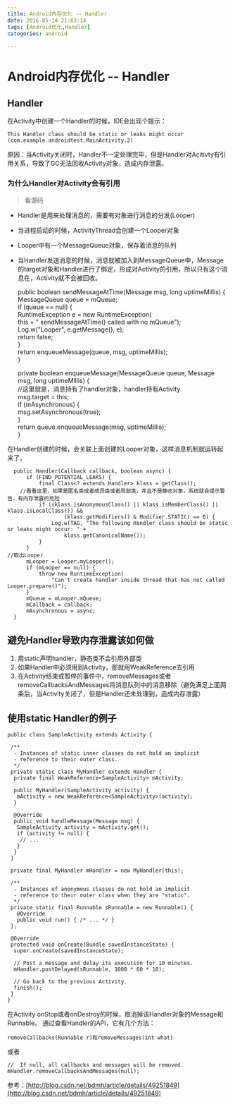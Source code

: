 ```yaml
---
title: Android内存优化 -- Handler
date: 2016-05-14 21:03:14
tags: [Android优化,Handler]
categories: android

---
```


# Android内存优化 -- Handler

## Handler 
在Activity中创建一个Handler的时候，IDE会出现个提示：

    This Handler class should be static or leaks might occur (com.example.androidtest.MainActivity.2)

原因：当Activity关闭时，Handler不一定处理完毕，但是Handler对Acitivty有引用关系，导致了GC无法回收Activity对象，造成内存泄露。
<!--more-->

### 为什么Handler对Activity会有引用
>看源码

- Handler是用来处理消息的，需要有对象进行消息的分发(Looper)
- 当进程启动的时候，ActivityThread会创建一个Looper对象
- Looper中有一个MessageQueue对象，保存着消息的队列
- 当Handler发送消息的时候，消息就被加入到MessageQueue中，Message的target对象和Handler进行了绑定，形成对Activity的引用，所以只有这个消息在，Activity就不会被回收。

    public boolean sendMessageAtTime(Message msg, long uptimeMillis) {  
        MessageQueue queue = mQueue;  
        if (queue == null) {  
            RuntimeException e = new RuntimeException(  
                    this + " sendMessageAtTime() called with no mQueue");  
            Log.w("Looper", e.getMessage(), e);  
            return false;  
        }  
        return enqueueMessage(queue, msg, uptimeMillis);  
    }  
      
    private boolean enqueueMessage(MessageQueue queue, Message msg, long uptimeMillis) {  
    //这里就是，消息持有了handler对象，handler持有Activity  
        msg.target = this;  
        if (mAsynchronous) {  
            msg.setAsynchronous(true);  
        }  
        return queue.enqueueMessage(msg, uptimeMillis);  
    }  

在Handler创建的时候，会关联上面创建的Looper对象，这样消息机制就运转起来了。

      public Handler(Callback callback, boolean async) {  
          if (FIND_POTENTIAL_LEAKS) {  
              final Class<? extends Handler> klass = getClass();  
        //看看这里，如果是匿名类或者成员类或者局部类，并且不是静态对象，系统就会提示警告，有内存泄露的危险  
              if ((klass.isAnonymousClass() || klass.isMemberClass() || klass.isLocalClass()) &&  
                      (klass.getModifiers() & Modifier.STATIC) == 0) {  
                  Log.w(TAG, "The following Handler class should be static or leaks might occur: " +  
                      klass.getCanonicalName());  
              }  
          }  
    //取出Looper  
          mLooper = Looper.myLooper();  
          if (mLooper == null) {  
              throw new RuntimeException(  
                  "Can't create handler inside thread that has not called Looper.prepare()");  
          }  
          mQueue = mLooper.mQueue;  
          mCallback = callback;  
          mAsynchronous = async;  
      }  

## 避免Handler导致内存泄露该如何做

1. 用static声明handler，静态类不会引用外部类
2. 如果Handler中必须用到Activity，那就用WeakReference去引用
3. 在Activity结束或暂停的事件中，removeMessages或者removeCallbacksAndMessages将消息队列中的消息移除（避免满足上面两条后，当Activity关闭了，但是Handler还未处理到，造成内存泄露）


## 使用static Handler的例子


    public class SampleActivity extends Activity {
     
     /**
      - Instances of static inner classes do not hold an implicit
      - reference to their outer class.
      */
     private static class MyHandler extends Handler {
      private final WeakReference<SampleActivity> mActivity;
     
      public MyHandler(SampleActivity activity) {
       mActivity = new WeakReference<SampleActivity>(activity);
      }
     
      @Override
      public void handleMessage(Message msg) {
       SampleActivity activity = mActivity.get();
       if (activity != null) {
        // ...
       }
      }
     }
     
     private final MyHandler mHandler = new MyHandler(this);
     
     /**
      - Instances of anonymous classes do not hold an implicit
      - reference to their outer class when they are "static".
      */
     private static final Runnable sRunnable = new Runnable() {
       @Override
       public void run() { /* ... */ }
     };
     
     @Override
     protected void onCreate(Bundle savedInstanceState) {
      super.onCreate(savedInstanceState);
     
      // Post a message and delay its execution for 10 minutes.
      mHandler.postDelayed(sRunnable, 1000 * 60 * 10);
     
      // Go back to the previous Activity.
      finish();
     }
    }


在Activity onStop或者onDestroy的时候，取消掉该Handler对象的Message和Runnable。  通过查看Handler的API，它有几个方法：

    removeCallbacks(Runnable r)和removeMessages(int what)

或者

    //  If null, all callbacks and messages will be removed.
    mHandler.removeCallbacksAndMessages(null);

参考：[http://blog.csdn.net/bdmh/article/details/49251849](http://blog.csdn.net/bdmh/article/details/49251849)

